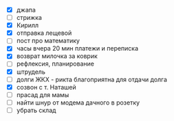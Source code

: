- [x] джапа
- [ ] стрижка 
- [x] Кирилл
- [x] отправка лещевой
- [ ] пост про математику
- [x] часы вчера 20 мин платежи и переписка
- [x] возврат милочка за коврик
- [ ] рефлексия, планирование
- [x] штрудель
- [ ] долги ЖКХ - рикта благоприятна для отдачи долга
- [x] созвон с т. Наташей 
- [ ] прасад для мамы
- [ ] найти шнур от модема дачного в розетку
- [ ] убрать склад